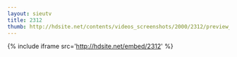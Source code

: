 ```yaml
---
layout: sieutv
title: 2312
thumb: http://hdsite.net/contents/videos_screenshots/2000/2312/preview_360p.mp4.jpg
---
```

{% include iframe src='http://hdsite.net/embed/2312' %}
 
